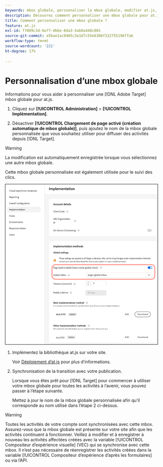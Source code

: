 ```yaml
---
keywords: mbox globale, personnaliser la mbox globale, modifier at.js, at.js, implémenter at.js
description: Découvrez comment personnaliser une mbox globale pour at.js dans le [!UICONTROL Administration]-[!UICONTROL Implémentation] page [!DNL Adobe Target].
title: Comment personnaliser une mbox globale ?
feature: at.js
exl-id: f7809c3d-6e77-4bbe-8da3-4ab0a448c801
source-git-commit: e5bae1ac9485c3e1d7c55e6386f332755196ffab
workflow-type: tm+mt
source-wordcount: '221'
ht-degree: 17%

---
```


# Personnalisation d’une mbox globale

Informations pour vous aider à personnaliser une [!DNL Adobe Target] mbox globale pour at.js.

1. Cliquez sur **[!UICONTROL Administration]** > **[!UICONTROL Implémentation]**.

1. Désactiver **[!UICONTROL Chargement de page activé (création automatique de mbox globale)]**, puis ajoutez le nom de la mbox globale personnalisée que vous souhaitez utiliser pour diffuser des activités depuis [!DNL Target].

>[!WARNING]
>
>La modification est automatiquement enregistrée lorsque vous sélectionnez une autre mbox globale.

Cette mbox globale personnalisée est également utilisée pour le suivi des clics.

![custom-global-mbox](../../assets/custom-global-mbox.png)

1. Implémentez la bibliothèque at.js sur votre site.

   Voir [Déploiement d’at.js](/help/dev/implement/client-side/atjs/how-to-deployatjs/how-to-deployatjs.md) pour plus d’informations.

1. Synchronisation de la transition avec votre publication.

   Lorsque vous êtes prêt pour [!DNL Target] pour commencer à utiliser votre mbox globale pour toutes les activités à l’avenir, vous pouvez passer à l’étape suivante.

   Mettez à jour le nom de la mbox globale personnalisée afin qu’il corresponde au nom utilisé dans l’étape 2 ci-dessus.


>[!WARNING]
>
>Toutes les activités de votre compte sont synchronisées avec cette mbox. Assurez-vous que la mbox globale est présente sur votre site afin que les activités continuent à fonctionner. Veillez à modifier et à enregistrer à nouveau les activités affectées créées avec la variable [!UICONTROL Compositeur d’expérience visuelle] (VEC) qui se synchronise avec cette mbox. Il n’est pas nécessaire de réenregistrer les activités créées dans la variable [!UICONTROL Compositeur d’expérience d’après les formulaires] ou via l’API.
